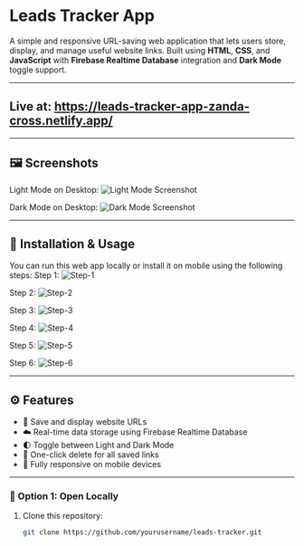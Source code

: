 # Leads Tracker App

A simple and responsive URL-saving web application that lets users store, display, and manage useful website links. Built using **HTML**, **CSS**, and **JavaScript** with **Firebase Realtime Database** integration and **Dark Mode** toggle support.

---

## Live at: https://leads-tracker-app-zanda-cross.netlify.app/

---

## 🖼️ Screenshots

<!-- Add your mobile screenshots here -->
Light Mode on Desktop:
![Light Mode Screenshot](https://github.com/zanda-cross/Leads-Tracker-App/blob/bcfd3c890a4ec434a6af646b9bcebaf884e41576/images/desktop-1.png)

Dark Mode on Desktop:
![Dark Mode Screenshot](https://github.com/zanda-cross/Leads-Tracker-App/blob/bcfd3c890a4ec434a6af646b9bcebaf884e41576/images/desktop-2.png)

---

## 📲 Installation & Usage

You can run this web app locally or install it on mobile using the following steps:
Step 1:
![Step-1](https://github.com/zanda-cross/Leads-Tracker-App/blob/bcfd3c890a4ec434a6af646b9bcebaf884e41576/images/Mobile-1.jpg)

Step 2:
![Step-2](https://github.com/zanda-cross/Leads-Tracker-App/blob/3a393221126c9e1948b3594a8d313204ee233ff7/images/Mobile-2.jpg)

Step 3:
![Step-3](https://github.com/zanda-cross/Leads-Tracker-App/blob/3a393221126c9e1948b3594a8d313204ee233ff7/images/Mobile-3.jpg)

Step 4:
![Step-4](https://github.com/zanda-cross/Leads-Tracker-App/blob/3a393221126c9e1948b3594a8d313204ee233ff7/images/Mobile-4.jpg)

Step 5:
![Step-5](https://github.com/zanda-cross/Leads-Tracker-App/blob/3a393221126c9e1948b3594a8d313204ee233ff7/images/Mobile-5.jpg)

Step 6:
![Step-6](https://github.com/zanda-cross/Leads-Tracker-App/blob/3a393221126c9e1948b3594a8d313204ee233ff7/images/Mobile-6.jpg)


---

## ⚙️ Features

- 🔗 Save and display website URLs
- ☁️ Real-time data storage using Firebase Realtime Database
- 🌓 Toggle between Light and Dark Mode
- 🧹 One-click delete for all saved links
- 📱 Fully responsive on mobile devices

---

### 🔧 Option 1: Open Locally
1. Clone this repository:
   ```bash
   git clone https://github.com/yourusername/leads-tracker.git
